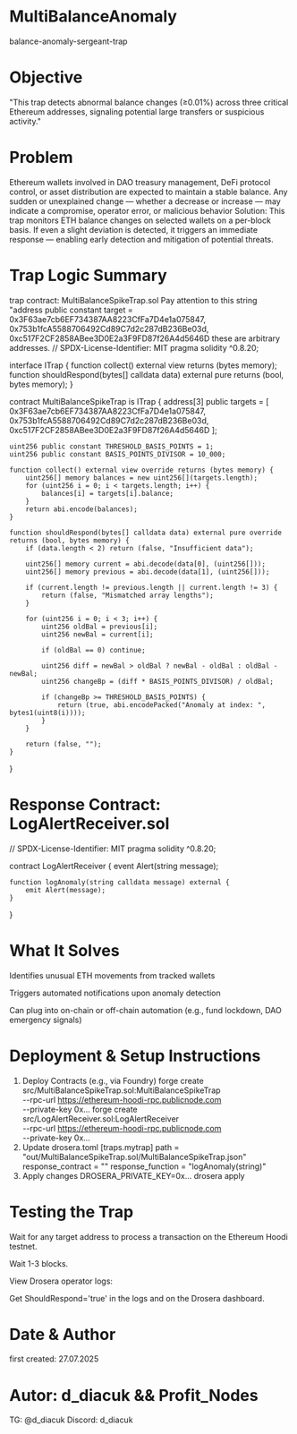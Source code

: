 # MultiBalanceAnomaly
balance-anomaly-sergeant-trap
# Objective 
"This trap detects abnormal balance changes (≥0.01%) across three critical Ethereum addresses, signaling potential large transfers or suspicious activity."
# Problem
Ethereum wallets involved in DAO treasury management, DeFi protocol control, or asset distribution are expected to maintain a stable balance. Any sudden or unexplained change — whether a decrease or increase — may indicate a compromise, operator error, or malicious behavior
Solution: This trap monitors ETH balance changes on selected wallets on a per-block basis. If even a slight deviation is detected, it triggers an immediate response — enabling early detection and mitigation of potential threats.
# Trap Logic Summary
trap contract: MultiBalanceSpikeTrap.sol
Pay attention to this string "address public constant target =
0x3F63ae7cb6EF734387AA8223CfFa7D4e1a075847,
0x753b1fcA5588706492Cd89C7d2c287dB236Be03d,
0xc517F2CF2858ABee3D0E2a3F9FD87f26A4d5646D
these are arbitrary addresses.
// SPDX-License-Identifier: MIT
pragma solidity ^0.8.20;

interface ITrap {
    function collect() external view returns (bytes memory);
    function shouldRespond(bytes[] calldata data) external pure returns (bool, bytes memory);
}

contract MultiBalanceSpikeTrap is ITrap {
    address[3] public targets = [
        0x3F63ae7cb6EF734387AA8223CfFa7D4e1a075847,
        0x753b1fcA5588706492Cd89C7d2c287dB236Be03d,
        0xc517F2CF2858ABee3D0E2a3F9FD87f26A4d5646D
    ];

    uint256 public constant THRESHOLD_BASIS_POINTS = 1;
    uint256 public constant BASIS_POINTS_DIVISOR = 10_000;

    function collect() external view override returns (bytes memory) {
        uint256[] memory balances = new uint256[](targets.length);
        for (uint256 i = 0; i < targets.length; i++) {
            balances[i] = targets[i].balance;
        }
        return abi.encode(balances);
    }

    function shouldRespond(bytes[] calldata data) external pure override returns (bool, bytes memory) {
        if (data.length < 2) return (false, "Insufficient data");

        uint256[] memory current = abi.decode(data[0], (uint256[]));
        uint256[] memory previous = abi.decode(data[1], (uint256[]));

        if (current.length != previous.length || current.length != 3) {
            return (false, "Mismatched array lengths");
        }

        for (uint256 i = 0; i < 3; i++) {
            uint256 oldBal = previous[i];
            uint256 newBal = current[i];

            if (oldBal == 0) continue;

            uint256 diff = newBal > oldBal ? newBal - oldBal : oldBal - newBal;
            uint256 changeBp = (diff * BASIS_POINTS_DIVISOR) / oldBal;

            if (changeBp >= THRESHOLD_BASIS_POINTS) {
                return (true, abi.encodePacked("Anomaly at index: ", bytes1(uint8(i))));
            }
        }

        return (false, "");
    }
}
# Response Contract: LogAlertReceiver.sol
// SPDX-License-Identifier: MIT
pragma solidity ^0.8.20;

contract LogAlertReceiver {
    event Alert(string message);

    function logAnomaly(string calldata message) external {
        emit Alert(message);
    }
}
# What It Solves
Identifies unusual ETH movements from tracked wallets

Triggers automated notifications upon anomaly detection

Can plug into on-chain or off-chain automation (e.g., fund lockdown, DAO emergency signals)
# Deployment & Setup Instructions
1. Deploy Contracts (e.g., via Foundry)
   forge create src/MultiBalanceSpikeTrap.sol:MultiBalanceSpikeTrap \
  --rpc-url https://ethereum-hoodi-rpc.publicnode.com \
  --private-key 0x...
   forge create src/LogAlertReceiver.sol:LogAlertReceiver \
  --rpc-url https://ethereum-hoodi-rpc.publicnode.com \
  --private-key 0x...
2. Update drosera.toml
   [traps.mytrap]
path = "out/MultiBalanceSpikeTrap.sol/MultiBalanceSpikeTrap.json"
response_contract = "<LogAlertReceiver address>"
response_function = "logAnomaly(string)"
3. Apply changes
   DROSERA_PRIVATE_KEY=0x... drosera apply
# Testing the Trap

Wait for any target address to process a transaction on the Ethereum Hoodi testnet.

Wait 1-3 blocks.

View Drosera operator logs:

Get ShouldRespond='true' in the logs and on the Drosera dashboard.
# Date & Author
first created: 27.07.2025
# Autor:  d_diacuk && Profit_Nodes
TG: @d_diacuk
Discord: d_diacuk
